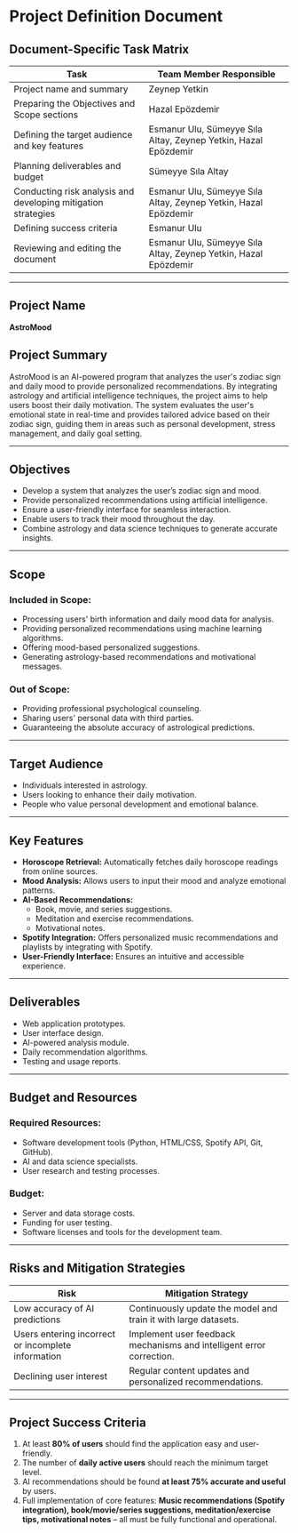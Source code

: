 # Project Definition Document

## Document-Specific Task Matrix

| Task | Team Member Responsible |
|------|-------------------------|
| Project name and summary | Zeynep Yetkin |
| Preparing the Objectives and Scope sections | Hazal Epözdemir |
| Defining the target audience and key features | Esmanur Ulu, Sümeyye Sıla Altay, Zeynep Yetkin, Hazal Epözdemir |
| Planning deliverables and budget | Sümeyye Sıla Altay |
| Conducting risk analysis and developing mitigation strategies | Esmanur Ulu, Sümeyye Sıla Altay, Zeynep Yetkin, Hazal Epözdemir |
| Defining success criteria | Esmanur Ulu |
| Reviewing and editing the document | Esmanur Ulu, Sümeyye Sıla Altay, Zeynep Yetkin, Hazal Epözdemir |

---

## Project Name
**AstroMood**

## Project Summary
AstroMood is an AI-powered program that analyzes the user's zodiac sign and daily mood to provide personalized recommendations. By integrating astrology and artificial intelligence techniques, the project aims to help users boost their daily motivation. The system evaluates the user's emotional state in real-time and provides tailored advice based on their zodiac sign, guiding them in areas such as personal development, stress management, and daily goal setting.

---

## Objectives
- Develop a system that analyzes the user’s zodiac sign and mood.
- Provide personalized recommendations using artificial intelligence.
- Ensure a user-friendly interface for seamless interaction.
- Enable users to track their mood throughout the day.
- Combine astrology and data science techniques to generate accurate insights.

---

## Scope

### **Included in Scope:**
- Processing users' birth information and daily mood data for analysis.
- Providing personalized recommendations using machine learning algorithms.
- Offering mood-based personalized suggestions.
- Generating astrology-based recommendations and motivational messages.

### **Out of Scope:**
- Providing professional psychological counseling.
- Sharing users' personal data with third parties.
- Guaranteeing the absolute accuracy of astrological predictions.

---

## Target Audience
- Individuals interested in astrology.
- Users looking to enhance their daily motivation.
- People who value personal development and emotional balance.

---

## Key Features

- **Horoscope Retrieval:** Automatically fetches daily horoscope readings from online sources.
- **Mood Analysis:** Allows users to input their mood and analyze emotional patterns.
- **AI-Based Recommendations:**
  - Book, movie, and series suggestions.
  - Meditation and exercise recommendations.
  - Motivational notes.
- **Spotify Integration:** Offers personalized music recommendations and playlists by integrating with Spotify.
- **User-Friendly Interface:** Ensures an intuitive and accessible experience.

---

## Deliverables
- Web application prototypes.
- User interface design.
- AI-powered analysis module.
- Daily recommendation algorithms.
- Testing and usage reports.

---

## Budget and Resources

### **Required Resources:**
- Software development tools (Python, HTML/CSS, Spotify API, Git, GitHub).
- AI and data science specialists.
- User research and testing processes.

### **Budget:**
- Server and data storage costs.
- Funding for user testing.
- Software licenses and tools for the development team.

---

## Risks and Mitigation Strategies

| Risk | Mitigation Strategy |
|------|----------------------|
| Low accuracy of AI predictions | Continuously update the model and train it with large datasets. |
| Users entering incorrect or incomplete information | Implement user feedback mechanisms and intelligent error correction. |
| Declining user interest | Regular content updates and personalized recommendations. |

---

## Project Success Criteria
1. At least **80% of users** should find the application easy and user-friendly.
2. The number of **daily active users** should reach the minimum target level.
3. AI recommendations should be found **at least 75% accurate and useful** by users.
4. Full implementation of core features: **Music recommendations (Spotify integration), book/movie/series suggestions, meditation/exercise tips, motivational notes** – all must be fully functional and operational.

